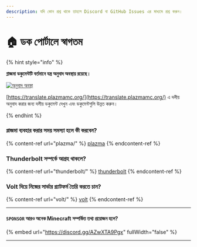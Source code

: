 ```yaml
---
description: যদি কোন প্রশ্ন থাকে তাহলে Discord বা GitHub Issues এর মাধ্যমে প্রশ্ন করুন।
---
```


# 🏠 ডক পোর্টালে স্বাগতম

{% hint style="info" %}

**প্লাজমা ডকুমেন্টটি বর্তমানে যন্ত্র অনুবাদ অবস্থায় রয়েছে।**

[![অনুবাদ অবস্থা](https://badge.plazmamc.org/internal/crowdin)](https://translate.plazmamc.org/)

[https://translate.plazmamc.org/](https://translate.plazmamc.org/) এ দলীয় অনুবাদ করার জন্য দলীয় ডকুমেন্ট দেখুন এবং ডকুমেন্টগুলি উন্নত করুন।

{% endhint %}

### প্লাজমা ব্যবহার করার সময় সমস্যা হলে কী করবেন?

{% content-ref url="plazma/" %}
[plazma](plazma/)
{% endcontent-ref %}

### Thunderbolt সম্পর্কে আগ্রহ থাকলে?

{% content-ref url="thunderbolt/" %}
[thunderbolt](thunderbolt/)
{% endcontent-ref %}

### Volt দিয়ে নিজের সার্ভার প্ল্যাটফর্ম তৈরি করতে চান?

{% content-ref url="volt/" %}
[volt](volt/)
{% endcontent-ref %}

***

#### `SPONSOR` আরও অনেক Minecraft সম্পর্কিত তথ্য প্রয়োজন হলে? <a href="#etc-1" id="etc-1"></a>

{% embed url="https://discord.gg/AZwXTA9Pgx" fullWidth="false" %}

***
